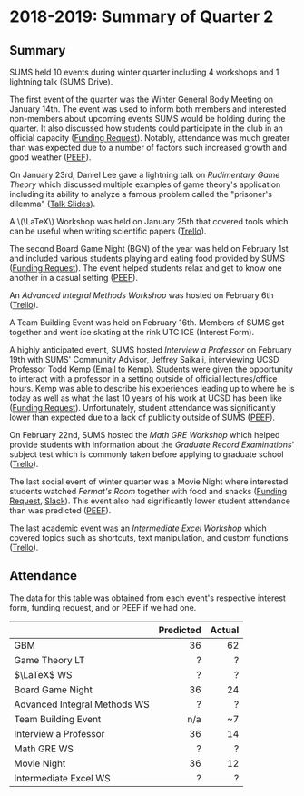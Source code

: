 # 2018-2019: Summary of Quarter 2

## Summary

SUMS held 10 events during winter quarter including 4 workshops and 1 lightning talk (SUMS Drive).

The first event of the quarter was the Winter General Body Meeting on January 14th.
The event was used to inform both members and interested non-members about upcoming events SUMS would be holding during the quarter.
It also discussed how students could participate in the club in an official capacity ([Funding Request][gbm-funding-request]).
Notably, attendance was much greater than was expected due to a number of factors such increased growth and good weather ([PEEF][gbm-peef]).

On January 23rd, Daniel Lee gave a lightning talk on _Rudimentary Game Theory_ which discussed multiple examples of game theory's application including its ability to analyze a famous problem called the "prisoner's dilemma" ([Talk Slides][game-theory-slides]).

A \\(\LaTeX\\) Workshop was held on January 25th that covered tools which can be useful when writing scientific papers ([Trello][latex-trello]).

The second Board Game Night (BGN) of the year was held on February 1st and included various students playing and eating food provided by SUMS ([Funding Request][bgn-funding-request]).
The event helped students relax and get to know one another in a casual setting ([PEEF][bgn-peef]).

An _Advanced Integral Methods Workshop_ was hosted on February 6th ([Trello][aim-trello]).

A Team Building Event was held on February 16th.
Members of SUMS got together and went ice skating at the rink UTC ICE (Interest Form).

A highly anticipated event, SUMS hosted _Interview a Professor_ on February 19th with SUMS' Community Advisor, Jeffrey Saikali, interviewing UCSD Professor Todd Kemp ([Email to Kemp][iap-email]).
Students were given the opportunity to interact with a professor in a setting outside of official lectures/office hours.
Kemp was able to describe his experiences leading up to where he is today as well as what the last 10 years of his work at UCSD has been like ([Funding Request][iap-funding-request]).
Unfortunately, student attendance was significantly lower than expected due to a lack of publicity outside of SUMS ([PEEF][iap-peef]).

On February 22nd, SUMS hosted the _Math GRE Workshop_ which helped provide students with information about the _Graduate Record Examinations_' subject test which is commonly taken before applying to graduate school ([Trello][gre-trello]).

The last social event of winter quarter was a Movie Night where interested students watched _Fermat's Room_ together with food and snacks ([Funding Request][movie-funding-request], [Slack][movie-slack]).
This event also had significantly lower student attendance than was predicted ([PEEF][movie-peef]).

The last academic event was an _Intermediate Excel Workshop_ which covered topics such as shortcuts, text manipulation, and custom functions ([Trello][excel-trello]).

## Attendance

The data for this table was obtained from each event's respective interest form, funding request, and or PEEF if we had one.

|                              | Predicted | Actual |
| ---------------------------- | --------: | -----: |
| GBM                          |        36 |     62 |
| Game Theory LT               |         ? |      ? |
| $\LaTeX$ WS                  |         ? |      ? |
| Board Game Night             |        36 |     24 |
| Advanced Integral Methods WS |         ? |      ? |
| Team Building Event          |       n/a |     ~7 |
| Interview a Professor        |        36 |     14 |
| Math GRE WS                  |         ? |      ? |
| Movie Night                  |        36 |     12 |
| Intermediate Excel WS        |         ? |      ? |

[gbm-funding-request]: https://docs.google.com/document/d/1SRVQhw-7C0aZDpzHN-wyHYkdEl3lL5MuuxkVSlYEiko/edit?usp=sharing
[gbm-peef]: https://docs.google.com/document/d/1-pAzrT03M2lY9VJx5YK-S3jzlh177YNQdQT_yus9QHQ/edit?usp=sharing
[game-theory-slides]: https://docs.google.com/presentation/d/11zMLSmlgczqhi1jDFEVOEB5iRAA6wo91JG_xU4xhKP4/edit?usp=sharing
[latex-trello]: https://trello.com/c/tSusdaJ3
[bgn-funding-request]: https://docs.google.com/document/d/1ao8MGSzux2KhQIZX8cAGvCQH5QKk84fM0oWndD7Jz34/edit?usp=sharing
[bgn-peef]: https://docs.google.com/document/d/1FJFTRQhzTtFm1FbhmauODgw6XN4DjvYgP2McdGd0fs0/edit?usp=sharing
[aim-trello]: https://trello.com/c/XFAYqaXb
[iap-email]: https://drive.google.com/a/ucsd.edu/file/d/1sOM_pNxRn4nb6xq1i2GH0utARx0L0PRX/view?usp=sharing
[iap-funding-request]: https://docs.google.com/document/d/13vhw5MJw5l60fFqoue2SRLMXFW7n5fdvrEIDgGnKRqU/edit?usp=sharing
[iap-peef]: https://docs.google.com/document/d/1bDWBIgZrkKw1Z0Xgs3n72wF0ILKZUjRKTlBqZYSazAg/edit?usp=sharing
[gre-trello]: https://trello.com/c/kWFZ9jYd
[movie-slack]: https://ucsdsums.slack.com/archives/G63T1DKN1/p1567806118006600?thread_ts=1567805117.002200&cid=G63T1DKN1
[movie-funding-request]: https://docs.google.com/document/d/11StYkjtixWD0Rivn-H3SNiQ7W6C4p0qgkwCFI_NLlhA/edit?usp=sharing
[movie-peef]: https://docs.google.com/document/d/1mLfX8n8nqrgwnG3L_XaHwY4zDiwCR14teWeE6Ht4B7U/edit?usp=sharing
[excel-trello]: https://trello.com/c/Vmle5EdY

<!--stackedit_data:
eyJoaXN0b3J5IjpbLTUxNTMzMzY2Ml19
-->
